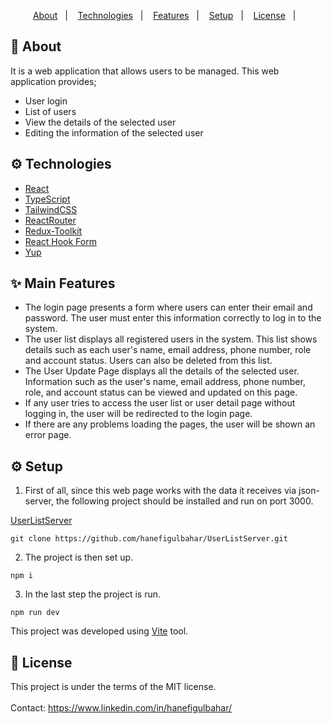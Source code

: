 <p align="center">
  <a href="#calling-about">About</a>&nbsp;&nbsp;&nbsp;|&nbsp;&nbsp;&nbsp;
  <a href="#gear-technologies">Technologies</a>&nbsp;&nbsp;&nbsp;|&nbsp;&nbsp;&nbsp;
  <a href="#sparkles-main-features">Features</a>&nbsp;&nbsp;&nbsp;|&nbsp;&nbsp;&nbsp;
  <a href="#gear-setup">Setup</a>&nbsp;&nbsp;&nbsp;|&nbsp;&nbsp;&nbsp;
  <a href="#memo-license">License</a>&nbsp;&nbsp;&nbsp;|&nbsp;&nbsp;&nbsp
</p>

## :calling: About
It is a web application that allows users to be managed.
This web application provides;
- User login
- List of users
- View the details of the selected user
- Editing the information of the selected user

## :gear: Technologies

- [React](https://github.com/facebook/react)
- [TypeScript](https://www.typescriptlang.org/)
- [TailwindCSS](https://tailwindcss.com/)
- [ReactRouter](https://reactrouter.com)
- [Redux-Toolkit](https://redux-toolkit.js.org/)
- [React Hook Form](https://react-hook-form.com/)
- [Yup](https://www.npmjs.com/package/yup)

## :sparkles: Main Features

- The login page presents a form where users can enter their email and password. The user must enter this information correctly to log in to the system.
- The user list displays all registered users in the system. This list shows details such as each user's name, email address, phone number, role and account status. Users can also be deleted from this list.
- The User Update Page displays all the details of the selected user. Information such as the user's name, email address, phone number, role, and account status can be viewed and updated on this page.
- If any user tries to access the user list or user detail page without logging in, the user will be redirected to the login page.
- If there are any problems loading the pages, the user will be shown an error page.


## :gear: Setup
1. First of all, since this web page works with the data it receives via json-server, the following project should be installed and run on port 3000.

[UserListServer](https://github.com/hanefigulbahar/UserListServer/tree/main)

`git clone https://github.com/hanefigulbahar/UserListServer.git`

2. The project is then set up.

`npm i`

3. In the last step the project is run.

`npm run dev`

This project was developed using [Vite](https://vitejs.dev) tool.

## :memo: License 
This project is under the terms of the MIT license.
<br/>
<br/>
Contact: https://www.linkedin.com/in/hanefigulbahar/
